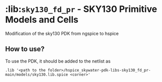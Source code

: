 # :lib:`sky130_fd_pr` - SKY130 Primitive Models and Cells


Modification of the sky130 PDK from ngspice to hspice

## How to use?
To use the PDK, it should be added to the netlist as


```
.lib '<path to the folder>/hspice_skywater-pdk-libs-sky130_fd_pr-main/models/sky130.lib.spice <corner>'
```
